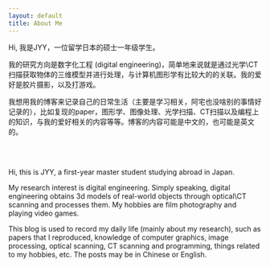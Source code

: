 ```yaml
---
layout: default
title: About Me
---
```


Hi, 我是JYY，一位留学日本的硕士一年级学生。

我的研究方向是数字化工程 (digital engineering)，简单地来说就是通过光学\CT扫描获取物体的三维模型并进行处理，与计算机图形学有比较大的的关联。我的爱好是胶片摄影，以及打游戏。

我想用我的博客来记录自己的日常生活（主要是学习相关，阿宅也没啥别的事情好记录的），比如复现的paper，图形学、图像处理、光学扫描、CT扫描以及编程上的知识，与我的爱好相关的内容等等。博客的内容可能是中文的，也可能是英文的。

<br>
<br>

Hi, this is JYY, a first-year master student studying abroad in Japan. 

My research interest is digital engineering. Simply speaking, digital engineering obtains 3d models of real-world objects through optical\CT scanning and processes them. My hobbies are film photography and playing video games.

This blog is used to record my daily life (mainly about my research), such as papers that I reproduced, knowledge of computer graphics, image processing, optical scanning, CT scanning and programming, things related to my hobbies, etc. The posts may be in Chinese or English.  
